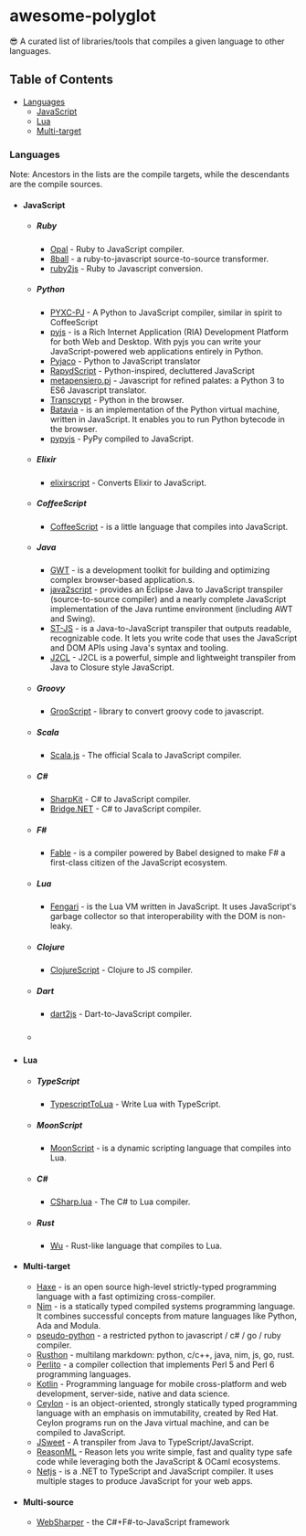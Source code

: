 # awesome-polyglot
😎 A curated list of libraries/tools that compiles a given language to other languages.

## Table of Contents

* [Languages](#languages)
  * [JavaScript](#javascript)
  * [Lua](#lua)
  * [Multi-target](#multi-target)

### Languages

Note: Ancestors in the lists are the compile targets, while the descendants are the compile sources.

* #### JavaScript
  * ##### Ruby
    * [Opal](https://opalrb.com/) - Ruby to JavaScript compiler.
    * [8ball](https://github.com/mattknox/8ball) - a ruby-to-javascript source-to-source transformer.
    * [ruby2js](https://github.com/rubys/ruby2js) - Ruby to Javascript conversion.
  * ##### Python
    * [PYXC-PJ](https://github.com/andrewschaaf/pyxc-pj/) - A Python to JavaScript compiler, similar in spirit to CoffeeScript
    * [pyjs](http://pyjs.org/) - is a Rich Internet Application (RIA) Development Platform for both Web and Desktop. With pyjs you can write your JavaScript-powered web applications entirely in Python.
    * [Pyjaco](https://github.com/chrivers/pyjaco) - Python to JavaScript translator
    * [RapydScript](https://github.com/atsepkov/RapydScript) - Python-inspired, decluttered JavaScript 
    * [metapensiero.pj](https://github.com/metapensiero/metapensiero.pj) - Javascript for refined palates: a Python 3 to ES6 Javascript translator.
    * [Transcrypt](http://www.transcrypt.org/) - Python in the browser.
    * [Batavia](https://beeware.org/project/projects/bridges/batavia/) - is an implementation of the Python virtual machine, written in JavaScript. It enables you to run Python bytecode in the browser.
    * [pypyjs](https://github.com/pypyjs/pypyjs) - PyPy compiled to JavaScript.
  * ##### Elixir
    * [elixirscript](https://github.com/elixirscript/elixirscript) - Converts Elixir to JavaScript.
  * ##### CoffeeScript
    * [CoffeeScript](https://github.com/jashkenas/coffeescript) - is a little language that compiles into JavaScript.
  * ##### Java
    * [GWT](http://www.gwtproject.org/) - is a development toolkit for building and optimizing complex browser-based application.s.
    * [java2script](https://github.com/java2script/java2script) - provides an Eclipse Java to JavaScript transpiler (source-to-source compiler) and a nearly complete JavaScript implementation of the Java runtime environment (including AWT and Swing).
    * [ST-JS](http://st-js.github.io/) - is a Java-to-JavaScript transpiler that outputs readable, recognizable code. It lets you write code that uses the JavaScript and DOM APIs using Java's syntax and tooling.
    * [J2CL](https://github.com/google/j2cl) - J2CL is a powerful, simple and lightweight transpiler from Java to Closure style JavaScript.
  * ##### Groovy
    * [GrooScript](https://www.grooscript.org/) - library to convert groovy code to javascript.
  * ##### Scala
    * [Scala.js](http://www.scala-js.org/) - The official Scala to JavaScript compiler.
  * ##### C#
    * [SharpKit](https://github.com/SharpKit/SharpKit) - C# to JavaScript compiler.
    * [Bridge.NET](https://github.com/bridgedotnet/Bridge) - C# to JavaScript compiler.
  * ##### F#
    * [Fable](https://fable.io/) - is a compiler powered by Babel designed to make F# a first-class citizen of the JavaScript ecosystem.
  * ##### Lua
    - [Fengari](https://fengari.io/) -  is the Lua VM written in JavaScript. It uses JavaScript's garbage collector so that interoperability with the DOM is non-leaky.
  * ##### Clojure
    - [ClojureScript](https://github.com/clojure/clojurescript) - Clojure to JS compiler.
  * ##### Dart
    - [dart2js](https://dart.dev/tools/dart2js) - Dart-to-JavaScript compiler.
  * ##### 
* #### Lua
  * ##### TypeScript
    - [TypescriptToLua](https://typescripttolua.github.io/) - Write Lua with TypeScript.
  * ##### MoonScript
    - [MoonScript](http://moonscript.org/) - is a dynamic scripting language that compiles into Lua.
  * ##### C#
    - [CSharp.lua](https://github.com/yanghuan/CSharp.lua) - The C# to Lua compiler.
  * ##### Rust
    - [Wu](https://github.com/wu-lang/wu) - Rust-like language that compiles to Lua.

* #### Multi-target
  * [Haxe](https://haxe.org/) - is an open source high-level strictly-typed programming language with a fast optimizing cross-compiler.
  * [Nim](https://nim-lang.org/) - is a statically typed compiled systems programming language. It combines successful concepts from mature languages like Python, Ada and Modula. 
  * [pseudo-python](https://github.com/pseudo-lang/pseudo-python) - a restricted python to javascript / c# / go / ruby compiler.
  * [Rusthon](http://rusthon.github.io/Rusthon/) - multilang markdown: python, c/c++, java, nim, js, go, rust.
  * [Perlito](https://github.com/fglock/Perlito) -  a compiler collection that implements Perl 5 and Perl 6 programming languages.
  * [Kotlin](https://kotlinlang.org/) - Programming language for mobile cross-platform and web development, server-side, native and data science.
  * [Ceylon](https://ceylon-lang.org) - is an object-oriented, strongly statically typed programming language with an emphasis on immutability, created by Red Hat. Ceylon programs run on the Java virtual machine, and can be compiled to JavaScript.
  * [JSweet](http://www.jsweet.org/) - A transpiler from Java to TypeScript/JavaScript.
  * [ReasonML](https://reasonml.github.io/) - Reason lets you write simple, fast and quality type safe code while leveraging both the JavaScript & OCaml ecosystems.
  * [Netjs](https://github.com/praeclarum/Netjs) - is a .NET to TypeScript and JavaScript compiler. It uses multiple stages to produce JavaScript for your web apps.
* #### Multi-source
  * [WebSharper](https://github.com/dotnet-websharper/core) - the C#+F#-to-JavaScript framework
